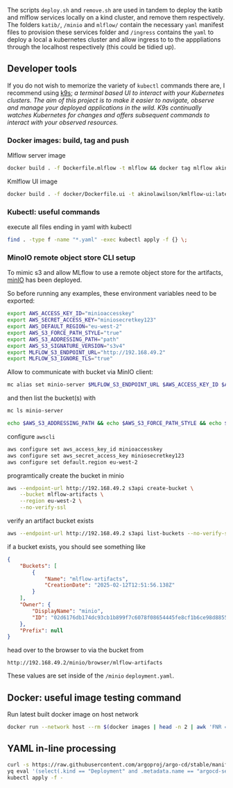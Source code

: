The scripts `deploy.sh` and `remove.sh` are used in tandem to deploy the katib and mlflow services locally on a kind cluster, and remove them respectively. The folders `katib/`, `/minio` and `mlflow/` contain the necessary `yaml` manifest files to provision these services folder and `/ingress` contains the `yaml` to deploy a local a kubernetes cluster and  allow ingress to to the apppliations through the localhost respectively (this could be tidied up). 


## Developer tools

If you do not wish to memorize the variety of `kubectl` commands there are, I recommend using [k9s](https://k9scli.io/); *a terminal based UI to interact with your Kubernetes clusters. The aim of this project is to make it easier to navigate, observe and manage your deployed applications in the wild. K9s continually watches Kubernetes for changes and offers subsequent commands to interact with your observed resources.*




### Docker images: build, tag and push 

Mlflow server image
```bash
docker build . -f Dockerfile.mlflow -t mlflow && docker tag mlflow akinolawilson/mlflow && docker push akinolawilson/mlflow:latest
```
Kmlflow UI image
```bash
docker build . -f docker/Dockerfile.ui -t akinolawilson/kmlflow-ui:latest && docker push akinolawilson/kmlflow-ui:latest
```

### Kubectl: useful commands 

execute all files ending in yaml with kubectl 
```bash
find . -type f -name "*.yaml" -exec kubectl apply -f {} \;
```

### MinoIO remote object store CLI setup 
To mimic s3 and allow MLflow to use a remote object store for the artifacts, [minIO](https://min.io/) has been deployed.

So before running any examples, these environment variables need to be exported: 
```bash
export AWS_ACCESS_KEY_ID="minioaccesskey"
export AWS_SECRET_ACCESS_KEY="miniosecretkey123"
export AWS_DEFAULT_REGION="eu-west-2"
export AWS_S3_FORCE_PATH_STYLE="true"
export AWS_S3_ADDRESSING_PATH="path"
export AWS_S3_SIGNATURE_VERSION="s3v4"
export MLFLOW_S3_ENDPOINT_URL="http://192.168.49.2"
export MLFLOW_S3_IGNORE_TLS="true"
```

Allow to communicate with bucket via MinIO client:
```bash
mc alias set minio-server $MLFLOW_S3_ENDPOINT_URL $AWS_ACCESS_KEY_ID $AWS_SECRET_ACCESS_KEY
```
and then list the bucket(s) with 
```bash
mc ls minio-server
```

```bash
echo $AWS_S3_ADDRESSING_PATH && echo $AWS_S3_FORCE_PATH_STYLE && echo $AWS_ACCESS_KEY_ID && echo $AWS_SECRET_ACCESS_KEY && echo $AWS_DEFAULT_REGION && echo $MLFLOW_S3_ENDPOINT_URL && echo $MLFLOW_S3_IGNORE_TLS
```

configure `awscli` 
```bash
aws configure set aws_access_key_id minioaccesskey
aws configure set aws_secret_access_key miniosecretkey123
aws configure set default.region eu-west-2
```

programtically create the bucket in minio
```bash 
aws --endpoint-url http://192.168.49.2 s3api create-bucket \
    --bucket mlflow-artifacts \
    --region eu-west-2 \
    --no-verify-ssl
```

verify an artifact bucket exists
```bash
aws --endpoint-url http://192.168.49.2 s3api list-buckets --no-verify-ssl --region eu-west-2
```
if a bucket exists, you should see something like 
```json
{
    "Buckets": [
        {
            "Name": "mlflow-artifacts",
            "CreationDate": "2025-02-12T12:51:56.138Z"
        }
    ],
    "Owner": {
        "DisplayName": "minio",
        "ID": "02d6176db174dc93cb1b899f7c6078f08654445fe8cf1b6ce98d8855f66bdbf4"
    },
    "Prefix": null
}
```
head over to the browser to via the bucket from
```
http://192.168.49.2/minio/browser/mlflow-artifacts
```
These values are set inside of the `/minio` `deployment.yaml`.

## Docker: useful image testing command 
Run latest built docker image on host network 
```bash
docker run --network host --rm $(docker images | head -n 2 | awk 'FNR == 2 {print $1":"$2}')
```

## YAML in-line processing 
```bash 
curl -s https://raw.githubusercontent.com/argoproj/argo-cd/stable/manifests/install.yaml | \
yq eval '(select(.kind == "Deployment" and .metadata.name == "argocd-server").spec.template.spec.containers[0].args) += ["--rootpath=/argo"]' - | \
kubectl apply -f -
```